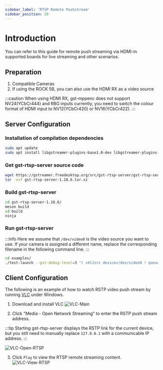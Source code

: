 ```yaml
---
sidebar_label: 'RTSP Remote Pushstream'
sidebar_position: 20
---
```


# Introduction

You can refer to this guide for remote push streaming via HDMI-in supported boards for live streaming and other scenarios.

## Preparation

1. Compatible Cameras
2. If using the ROCK 5B, you can also use the HDMI RX as a video source

:::caution
When using HDMI RX, gst-mppenc does not support NV24(YCbCr444) and RBG inputs currently, you need to switch the colour format of HDMI input to NV12(YCbCr420) or NV16(YCbCr422).
:::

## Server Configuration

### Installation of compilation dependencies

```bash
sudo apt update
sudo apt install libgstreamer-plugins-base1.0-dev libgstreamer-plugins-bad1.0-dev build-essential meson libcgroup-dev gobject-introspection libgirepository1.0-dev
```

### Get gst-rtsp-server source code

```bash
wget https://gstreamer.freedesktop.org/src/gst-rtsp-server/gst-rtsp-server-1.18.6.tar.xz
tar -xvf gst-rtsp-server-1.18.6.tar.xz
```
### Build gst-rtsp-server

```bash
cd gst-rtsp-server-1.18.6/
meson build
cd build
ninja
```

### Run gst-rtsp-server

:::info
Here we assume that `/dev/video0` is the video source you want to use. If your camera is assigned a different name, replace the corresponding filename in the following command line.
:::

```bash
cd examples/
./test-launch --gst-debug-level=3 "( v4l2src device=/dev/video0 ! queue ! mpph265enc bps=51200000 rc-mode=vbr !  rtph265pay name=pay0 pt=97 )"
```

## Client Configuration

The following is an example of how to watch RSTP video push stream by running [VLC](https://www.videolan.org/vlc/) under Windows.

1. Download and install VLC
![VLC-Main](/img/general-tutorial/hdmi-in/VLC-Main-en.webp)

2. Click "Media - Open Network Streaming" to enter the RSTP push stream address.

:::tip
Starting gst-rtsp-server displays the RSTP link for the current device, but you still need to manually replace `127.0.0.1` with a communicable IP address.
:::

![VLC-Open-RTSP](/img/general-tutorial/hdmi-in/VLC-Open-RTSP-en.webp)

3. Click `Play` to view the RTSP remote streaming content.
![VLC-View-RTSP](/img/general-tutorial/hdmi-in/VLC-View-RTSP-en.webp)